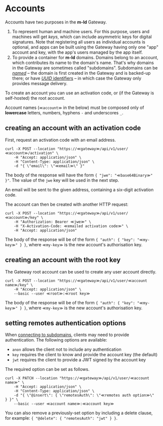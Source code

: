 [//]: # (cURLs in this file are generated from the .http file using http-client.env.json)

# Accounts

Accounts have two purposes in the **m-ld** Gateway.
1. To represent human and machine users. For this purpose, users and machines will get _keys_, which can include asymmetric keys for digital signatures. Note that registering all users as individual accounts is optional, and apps can be built using the Gateway having only one "app" account and key, with the app's users managed by the app itself.
2. To provide a container for **m-ld** domains. Domains belong to an account, which contributes its name to the domain's name. That's why domains in the Gateway are sometimes called "subdomains". Subdomains can be [_named_](named-subdomains.md) – the domain is first created in the Gateway and is backed-up there; or have [_UUID_ identifiers](uuid-subdomains.md) – in which case the Gateway only provides message delivery.

To create an account you can use an activation code, or (if the Gateway is self-hosted) the root account.

Account names (`≪account≫` in the below) must be composed only of **lowercase** letters, numbers, hyphens `-` and underscores `_`.

## creating an account with an activation code

First, request an activation code with an email address.

```curl
curl -X POST --location "https://≪gateway≫/api/v1/user/≪account≫/activation" \
    -H "Accept: application/json" \
    -H "Content-Type: application/json" \
    -d "{ \"email\": \"≪email≫\" }"
```

The body of the response will have the form `{ "jwe": "≪base64Binary≫" }"`. The value of the `jwe` key will be used in the next step.

An email will be sent to the given address, containing a six-digit activation code.

The account can then be created with another HTTP request:

```curl
curl -X POST --location "https://≪gateway≫/api/v1/user/≪account≫/key" \
    -H "Authorization: Bearer ≪jwe≫" \
    -H "X-Activation-Code: ≪emailed activation code≫" \
    -H "Accept: application/json"
```

The body of the response will be of the form `{ "auth": { "key": "≪my-key≫" } }`, where `≪my-key≫` is the new account's authorisation key.

## creating an account with the root key

The Gateway root account can be used to create any user account directly.

```curl
curl -X POST --location "https://≪gateway≫/api/v1/user/≪account name≫/key" \
    -H "Accept: application/json" \
    --basic --user ≪root≫:≪root key≫
```

The body of the response will be of the form `{ "auth": { "key": "≪my-key≫" } }`, where `≪my-key≫` is the new account's authorisation key.

## setting remotes authentication options

When [connecting to subdomains](clone-subdomain.md), clients may need to provide authentication. The following options are available:
- `anon` allows the client not to include any authentication
- `key` requires the client to know and provide the account key (the default)
- `jwt` requires the client to provide a JWT signed by the account key

The required option can be set as follows.

```curl
curl -X PATCH --location "https://≪gateway≫/api/v1/user/≪account name≫" \
    -H "Accept: application/json" \
    -H "Content-Type: application/json" \
    -d "{ \"@insert\": { \"remotesAuth\": \"≪remotes auth option≫\" } }" \
    --basic --user ≪account name≫:≪account key≫
```

You can also remove a previously-set option by including a delete clause, for example: `{ "@delete": { "remotesAuth": "jwt" } }`.